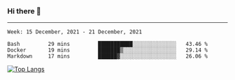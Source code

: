 ### Hi there 👋
---
<!--START_SECTION:waka-->
```text
Week: 15 December, 2021 - 21 December, 2021

Bash         29 mins         ███████████░░░░░░░░░░░░░░   43.46 % 
Docker       19 mins         ███████▒░░░░░░░░░░░░░░░░░   29.14 % 
Markdown     17 mins         ██████▓░░░░░░░░░░░░░░░░░░   26.06 % 
```
<!--END_SECTION:waka-->

[![Top Langs](https://github-readme-stats.vercel.app/api/top-langs/?username=HyunAh-iia&layout=compact)](https://github.com/anuraghazra/github-readme-stats)
<!--
**HyunAh-iia/HyunAh-iia** is a ✨ _special_ ✨ repository because its `README.md` (this file) appears on your GitHub profile.

Here are some ideas to get you started:

- 🔭 I’m currently working on ...
- 🌱 I’m currently learning ...
- 👯 I’m looking to collaborate on ...
- 🤔 I’m looking for help with ...
- 💬 Ask me about ...
- 📫 How to reach me: ...
- 😄 Pronouns: ...
- ⚡ Fun fact: ...
-->
